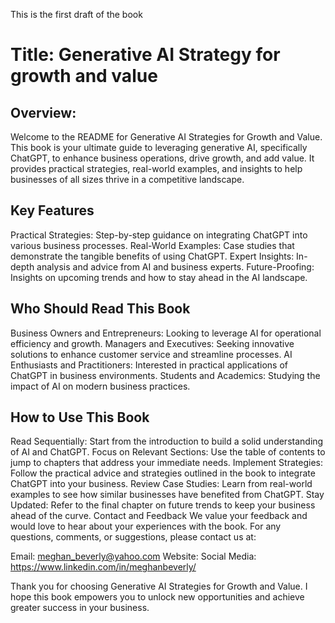 This is the first draft of the book
# Title: Generative AI Strategy for growth and value

## Overview: 
Welcome to the README for Generative AI Strategies for Growth and Value. This book is your ultimate guide to leveraging generative AI, specifically ChatGPT, to enhance business operations, drive growth, and add value. It provides practical strategies, real-world examples, and insights to help businesses of all sizes thrive in a competitive landscape.

## Key Features
Practical Strategies: Step-by-step guidance on integrating ChatGPT into various business processes.
Real-World Examples: Case studies that demonstrate the tangible benefits of using ChatGPT.
Expert Insights: In-depth analysis and advice from AI and business experts.
Future-Proofing: Insights on upcoming trends and how to stay ahead in the AI landscape.

## Who Should Read This Book
Business Owners and Entrepreneurs: Looking to leverage AI for operational efficiency and growth.
Managers and Executives: Seeking innovative solutions to enhance customer service and streamline processes.
AI Enthusiasts and Practitioners: Interested in practical applications of ChatGPT in business environments.
Students and Academics: Studying the impact of AI on modern business practices.

## How to Use This Book
Read Sequentially: Start from the introduction to build a solid understanding of AI and ChatGPT.
Focus on Relevant Sections: Use the table of contents to jump to chapters that address your immediate needs.
Implement Strategies: Follow the practical advice and strategies outlined in the book to integrate ChatGPT into your business.
Review Case Studies: Learn from real-world examples to see how similar businesses have benefited from ChatGPT.
Stay Updated: Refer to the final chapter on future trends to keep your business ahead of the curve.
Contact and Feedback
We value your feedback and would love to hear about your experiences with the book. For any questions, comments, or suggestions, please contact us at:

Email: meghan_beverly@yahoo.com
Website: 
Social Media: https://www.linkedin.com/in/meghanbeverly/

Thank you for choosing Generative AI Strategies for Growth and Value. I hope this book empowers you to unlock new opportunities and achieve greater success in your business.
